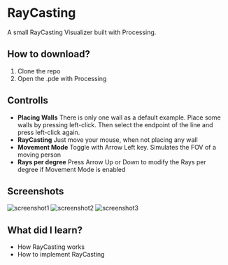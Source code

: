 # RayCasting
 A small RayCasting Visualizer built with Processing.

## How to download?
1. Clone the repo
2. Open the .pde with Processing

## Controlls
* **Placing Walls**
    There is only one wall as a default example. Place some walls by pressing left-click. Then select the endpoint of the line and press left-click again.
* **RayCasting**
    Just move your mouse, when not placing any wall
* **Movement Mode**
    Toggle with Arrow Left key. Simulates the FOV of a moving person
* **Rays per degree**
    Press Arrow Up or Down to modify the Rays per degree if Movement Mode is enabled

## Screenshots
![screenshot1](https://i.imgur.com/X8sWTED.png)
![screenshot2](https://i.imgur.com/Wl2Pq9W.png)
![screenshot3](https://i.imgur.com/pmcBsqr.png)

## What did I learn?
* How RayCasting works
* How to implement RayCasting
